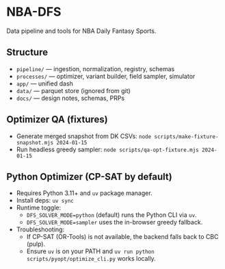 # NBA-DFS

Data pipeline and tools for NBA Daily Fantasy Sports.

## Structure
- `pipeline/` — ingestion, normalization, registry, schemas
- `processes/` — optimizer, variant builder, field sampler, simulator
- `app/` — unified dash
- `data/` — parquet store (ignored from git)
- `docs/` — design notes, schemas, PRPs

## Optimizer QA (fixtures)
- Generate merged snapshot from DK CSVs: `node scripts/make-fixture-snapshot.mjs 2024-01-15`
- Run headless greedy sampler: `node scripts/qa-opt-fixture.mjs 2024-01-15`

## Python Optimizer (CP-SAT by default)

- Requires Python 3.11+ and `uv` package manager.
- Install deps: `uv sync`
- Runtime toggle:
  - `DFS_SOLVER_MODE=python` (default) runs the Python CLI via `uv`.
  - `DFS_SOLVER_MODE=sampler` uses the in-browser greedy fallback.
- Troubleshooting:
  - If CP-SAT (OR-Tools) is not available, the backend falls back to CBC (pulp).
  - Ensure `uv` is on your PATH and `uv run python scripts/pyopt/optimize_cli.py` works locally.

